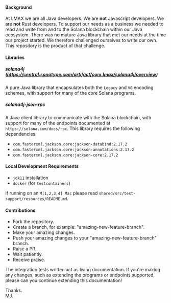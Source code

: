 #### Background

At LMAX we are all Java developers. We are **not** Javascript developers. We are **not** Rust developers. To support our needs 
as a business we needed to read and write from and to the Solana blockchain within our Java ecosystem. There was
no mature Java library that met our needs at the time our project started. We therefore challenged ourselves to write 
our own. This repository is the product of that challenge.

#### Libraries

##### solana4j (https://central.sonatype.com/artifact/com.lmax/solana4j/overview)

A pure Java library that encapsulates both the `Legacy` and `V0` encoding schemes, with support for many of 
the core Solana programs.

##### solana4j-json-rpc

A Java client library to communicate with the Solana blockchain, with support for many of the endpoints documented
at `https://solana.com/docs/rpc`. This library requires the following dependencies:

* `com.fasterxml.jackson.core:jackson-databind:2.17.2`
* `com.fasterxml.jackson.core:jackson-annotations:2.17.2`
* `com.fasterxml.jackson.core:jackson-core:2.17.2`

#### Local Development Requirements

* `jdk11` installation
* `docker` (for `testcontainers`)

If running on an `M[1,2,3,4] Mac` please read `shared/src/test-support/resources/README.md`.

#### Contributions

* Fork the repository.
* Create a branch, for example: "amazing-new-feature-branch".
* Make your amazing changes. 
* Push your amazing changes to your "amazing-new-feature-branch" branch.
* Raise a PR.
* Wait patiently.
* Receive praise.

The integration tests written act as living documentation. If you're making any changes, such
as extending the programs or endpoints supported, please can you continue extending this documentation!

Thanks.  
MJ.